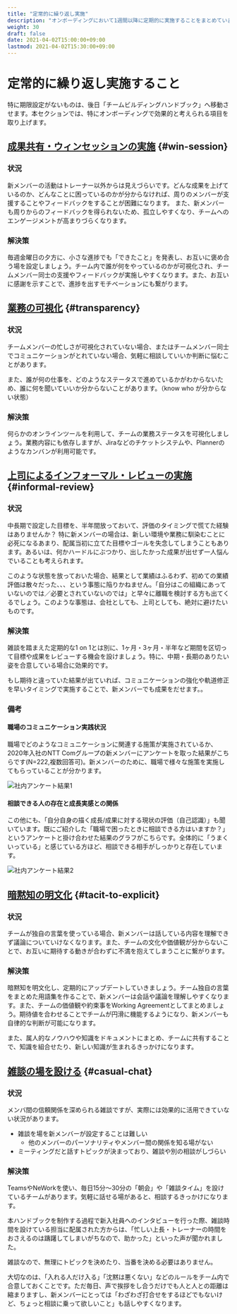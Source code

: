 ```yaml
---
title: "定常的に繰り返し実施"
description: "オンボーディングにおいて1週間以降に定期的に実施することをまとめています"
weight: 30
draft: false
date: 2021-04-02T15:00:00+09:00
lastmod: 2021-04-02T15:30:00+09:00
---
```


# 定常的に繰り返し実施すること

特に期限設定がないものは、後日「チームビルディングハンドブック」へ移動させます。本セクションでは、特にオンボーディングで効果的と考えられる項目を取り上げます。

## [成果共有・ウィンセッションの実施](#win-session) {#win-session}

### 状況

新メンバーの活動はトレーナー以外からは見えづらいです。どんな成果を上げているのか、どんなことに困っているのかが分からなければ、周りのメンバーが支援することやフィードバックをすることが困難になります。
また、新メンバーも周りからのフィードバックを得られないため、孤立しやすくなり、チームへのエンゲージメントが高まりづらくなります。

### 解決策

毎週金曜日の夕方に、小さな進捗でも「できたこと」を発表し、お互いに褒め合う場を設定しましょう。チーム内で誰が何をやっているのかが可視化され、チームメンバー同士の支援やフィードバックが実施しやすくなります。また、お互いに感謝を示すことで、進捗を出すモチベーションにも繋がります。

## [業務の可視化](#transparency) {#transparency}

### 状況

チームメンバーの忙しさが可視化されていない場合、またはチームメンバー同士でコミュニケーションがとれていない場合、気軽に相談していいか判断に悩むことがあります。

また、誰が何の仕事を、どのようなステータスで進めているかがわからないため、誰に何を聞いていいか分からないことがあります。（know who が分からない状態）

### 解決策

何らかのオンラインツールを利用して、チームの業務ステータスを可視化しましょう。業務内容にも依存しますが、Jiraなどのチケットシステムや、Plannerのようなカンバンが利用可能です。

## [上司によるインフォーマル・レビューの実施](#informal-review) {#informal-review}

### 状況

中長期で設定した目標を、半年間放っておいて、評価のタイミングで慌てた経験はありませんか？
特に新メンバーの場合は、新しい環境や業務に馴染むことに必死になるあまり、配属当初に立てた目標やゴールを失念してしまうこともあります。あるいは、何かハードルにぶつかり、出したかった成果が出せず一人悩んでいることも考えられます。

このような状態を放っておいた場合、結果として業績はふるわず、初めての業績評価は散々だった、、、という事態に陥りかねません。「自分はこの組織にあっていないのでは／必要とされていないのでは」と早々に離職を検討する方も出てくるでしょう。このような事態は、会社としても、上司としても、絶対に避けたいものです。

### 解決策

雑談を踏まえた定期的な1 on 1とは別に、1ヶ月・3ヶ月・半年など期間を区切って目標や成果をレビューする機会を設けましょう。特に、中期・長期のありたい姿を合意している場合に効果的です。

もし期待と違っていた結果が出ていれば、コミュニケーションの強化や軌道修正を早いタイミングで実施することで、新メンバーでも成果をだせます。。

### 備考

#### 職場のコミュニケーション実践状況

職場でどのようなコミュニケーションに関連する施策が実施されているか、2020年入社のNTT Comグループの新メンバーにアンケートを取った結果がこちらです(N=222,複数回答可)。新メンバーのために、職場で様々な施策を実施してもらっていることが分かります。

![社内アンケート結果1](/onboarding-handbook/survey1.png)

#### 相談できる人の存在と成長実感との関係

この他にも、「自分自身の描く成長/成果に対する現状の評価（自己認識）」も聞いています。既にご紹介した「職場で困ったときに相談できる方はいますか？」というアンケートと掛け合わせた結果のグラフがこちらです。全体的に「うまくいっている」と感じている方ほど、相談できる相手がしっかりと存在しています。
 
![社内アンケート結果2](/onboarding-handbook/survey2.png)

## [暗黙知の明文化](#tacit-to-explicit) {#tacit-to-explicit}

### 状況

チームが独自の言葉を使っている場合、新メンバーは話している内容を理解できず議論についていけなくなります。また、チームの文化や価値観が分からないことで、お互いに期待する動きが合わずに不満を抱えてしまうことに繋がります。

### 解決策

暗黙知を明文化し、定期的にアップデートしていきましょう。チーム独自の言葉をまとめた用語集を作ることで、新メンバーは会話や議論を理解しやすくなります。また、チームの価値観や約束事をWorking Agreementとしてまとめましょう。期待値を合わせることでチームが円滑に機能するようになり、新メンバーも自律的な判断が可能になります。

また、属人的なノウハウや知識をドキュメントにまとめ、チームに共有することで、知識を組合せたり、新しい知識が生まれるきっかけになります。

## [雑談の場を設ける](casual-chat) {#casual-chat}

### 状況

メンバ間の信頼関係を深められる雑談ですが、実際には効果的に活用できていない状況があります。

- 雑談を場を新メンバーが設定することは難しい
    - 他のメンバーのパーソナリティやメンバー間の関係を知る場がない
- ミーティングだと話すトピックが決まっており、雑談や別の相談がしづらい

### 解決策

TeamsやNeWorkを使い、毎日15分～30分の「朝会」や「雑談タイム」を設けているチームがあります。気軽に話せる場があると、相談するきっかけになります。

本ハンドブックを制作する過程で新入社員へのインタビューを行った際、雑談時間を設けている担当に配属された方からは、「忙しい上長・トレーナーの時間をおさえるのは躊躇してしまいがちなので、助かった」といった声が聞かれました。

雑談なので、無理にトピックを決めたり、当番を決める必要はありません。

大切なのは、「入れる人だけ入る」「沈黙は悪くない」などのルールをチーム内で合意しておくことです。ただ毎日、声で挨拶をし合うだけでも人と人との距離は縮まりますし、新メンバーにとっては「わざわざ打合せをするほどでもないけど、ちょっと相談に乗って欲しいこと」も話しやすくなります。